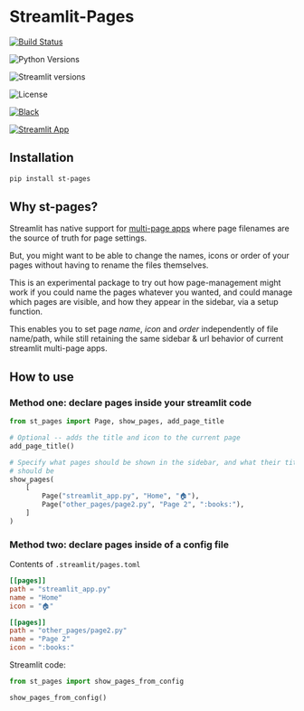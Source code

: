 # Streamlit-Pages

[![Build Status](https://img.shields.io/github/workflow/status/blackary/st_pages/testing/main)](https://github.com/blackary/st_pages/actions?query=workflow%3A%22testing%22+branch%3Amain)

![Python Versions](https://img.shields.io/pypi/pyversions/st_pages.svg)

![Streamlit versions](https://img.shields.io/badge/streamlit-1.10.0--1.14.0-white.svg)

![License](https://img.shields.io/github/license/blackary/st_pages)

[![Black](https://img.shields.io/badge/code%20style-black-000000.svg)](https://github.com/psf/black)

[![Streamlit App](https://static.streamlit.io/badges/streamlit_badge_black_white.svg)](https://st-pages.streamlit.app)

## Installation

```sh
pip install st-pages
```

## Why st-pages?

Streamlit has native support for [multi-page apps](https://blog.streamlit.io/introducing-multipage-apps/)
where page filenames are the source of truth for page settings.

But, you might want to be able to change the names, icons or order of your pages
without having to rename the files themselves.

This is an experimental package to try out how page-management might work if
you could name the pages whatever you wanted, and could manage which pages are visible,
and how they appear in the sidebar, via a setup function.

This enables you to set page _name_, _icon_ and _order_ independently of file name/path,
while still retaining the same sidebar & url behavior of current streamlit multi-page
apps.

## How to use

### Method one: declare pages inside your streamlit code

```python
from st_pages import Page, show_pages, add_page_title

# Optional -- adds the title and icon to the current page
add_page_title()

# Specify what pages should be shown in the sidebar, and what their titles and icons
# should be
show_pages(
    [
        Page("streamlit_app.py", "Home", "🏠"),
        Page("other_pages/page2.py", "Page 2", ":books:"),
    ]
)
```

### Method two: declare pages inside of a config file

Contents of `.streamlit/pages.toml`

```toml
[[pages]]
path = "streamlit_app.py"
name = "Home"
icon = "🏠"

[[pages]]
path = "other_pages/page2.py"
name = "Page 2"
icon = ":books:"
```

Streamlit code:

```python
from st_pages import show_pages_from_config

show_pages_from_config()
```
